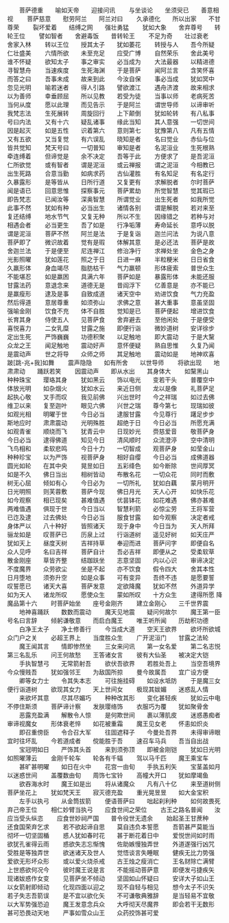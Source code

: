 <!-- { "loadSidebar": true } -->
　　菩萨德重　　喻如天帝　　迎接问讯
　　与坐谈论　　坐须臾已　　善意相视
　　菩萨慈意　　慰劳阿兰　　阿兰对曰
　　久承德化　　所以出家　　不甘尊荣
　　裂坏爱着　　结缚之网　　强壮勇猛
　　犹如大象　　舍弃尊号　　转轮王位
　　譬如智者　　舍避毒饭　　昔转轮王
　　不足为奇　　壮过衰老　　舍家入林
　　转以王位　　授其太子　　犹如萎花
　　转授与人　　吾今所疑　　仁壮盛美
　　六情所欲　　未至充足　　应受广博
　　自然荣乐　　舍此美号　　谁不怀疑
　　欲知太子　　事之审实　　必当成为
　　大法最器　　以精进德　　寻智慧舟
　　当速疾度　　生死海渊　　于是菩萨
　　闻阿兰言　　含笑怀喜　　而答之曰
　　吾事未成　　故来到此　　今汝自保
　　事必当成　　犹如冥中　　忽见光明
　　喻若迷者　　得人引路　　譬欲渡江
　　遇舟济渡　　故来相求　　以为善师
　　幸垂顾屈　　所以见教　　若受为徒
　　当事以师　　老病死苦　　当何从度
　　愿以此理　　而见告示　　于是阿兰
　　谓世导师　　以谛审听　　我梵志法
　　生死展转　　周旋回行　　上下颠倒
　　犹如轮转　　有八私事　　号曰内法
　　又有十六　　疑乱诸事　　缘此当知
　　其人意强　　一切世间　　因是起灭
　　如是五性　　识着第六　　意则第七
　　犹豫第八　　凡有五情　　又有五欲
　　又当复觉　　有六误乱　　晓知是者
　　名曰觉业　　赤仙与位　　皆共觉知
　　梵天号曰　　一切普知　　审知是者
　　名泥洹业　　生死根熟　　牵连缚着
　　但谛觉是　　余不决定　　吾等于此
　　方便求了　　是吾泥洹　　仁所欲觉
　　或有智者　　谓是泥洹　　或云禅报
　　谓之泥洹　　今相教已　　出生死路
　　合意当勤　　如病求药　　古仙灌胜
　　有名知足　　有名定行　　久暴露形
　　是等皆从　　日所行道　　又复更有
　　求解脱者　　尔时菩萨　　闻是语已
　　回意思惟　　探察事元　　菩萨累劫
　　所觉智慧　　觉其瑕已　　即告梵志
　　已闻汝等　　深奥智慧　　所谓觉业
　　出生死者　　如我所觉　　此事不然
　　犹如有种　　必当出生　　诸情各别
　　谓是解脱　　若对来至　　复还结缚
　　地水节气　　又复无种　　所以不生
　　因缘错之　　若种与对　　相遇会者
　　必当更生　　吾了如是　　行净垢薄
　　寿命延长　　意呼以脱　　谓是泥洹
　　菩萨不然　　阿兰是法　　于是复诣
　　迦兰问法　　为说八意　　菩萨即了
　　微识故着　　觉有是瑕　　体解其意
　　是必还法　　菩萨是故　　舍迦兰法
　　于是便至　　尼连禅江　　修治净行
　　求禅处坐　　金色之身　　光影照曜
　　犹如莲花　　照之于日　　日进一麻
　　半粒粳米　　日日省食　　久羸形体
　　身血竭尽　　脂肪枯干　　气力羸顿
　　形体疲索　　普世众生　　不能堪忍
　　如是羸困　　具满六年　　菩萨如是
　　暴露形体　　未能还服　　甘露法药
　　意退念来　　道德无是　　昔阎浮下
　　亿善意是　　亦不能已　　是羸瘦形
　　逮及是事　　自致成道　　诸天空中
　　劝进饮食　　气力充盈　　然后得道
　　意居尊重　　如须弥山　　求佛之意
　　甚大重事　　意虽坚固　　强喻金刚
　　饮食不充　　体不自胜　　觉知是已
　　菩萨便起　　增进饮食　　长育其身
　　侍使五人　　见菩萨食　　舍弃避去
　　至他闲处　　于是便受　　喜悦喜力
　　二女乳糜　　甘露之施　　即便行诣
　　微妙道树　　安详徐步　　定出生死
　　严饰巍巍　　功德积聚　　以足触地
　　即大震动　　于是大黧　　众龙之王
　　闻足触地　　震动好声　　意怀便疑
　　熟自思惟　　久复乃闻　　是震动声
　　世之将导　　众师之师　　其足触地
　　震动如是　　地神欢喜　　跛[跳-兆+我]如舞
　　震声隐隐　　如有所舍　　以世导师
　　将欲出现　　地肃肃动　　踊跃若笑
　　因震动声　　即从水出　　其身体大
　　如黧黑山　　种种珠宝　　璎珞其身
　　犹如黑云　　饰以电光　　变若干头
　　普覆空中　　体放光明　　如杂烟火
　　犹如水云　　来近日侧　　龙以是像
　　礼菩萨足　　起执心敬　　叉手而叹
　　我见前佛　　兴出世时　　今之祥瑞
　　如过去佛　　维卫以来　　复至迦叶
　　眼见六佛　　兴世之瑞　　尊今第七
　　现瑞如彼　　如观光相　　明曜于世
　　今日必当　　逮服甘露　　今见尊行
　　躇足步步　　斯地应时　　肃肃震动
　　光明殊胜　　超绝于日　　今日必当
　　所愿充满　　如观青雀　　顺绕而飞
　　犹青云中　　日现妙光　　赍慈爱音
　　敬菩萨身　　今日必当　　逮得佛道
　　知见今日　　清风顺时　　众流澄渟
　　空中清明　　飞鸟相和　　柔软悲鸣
　　今日十力　　一切智成　　观菩萨身
　　如莹金山　　种种珍宝　　以为严饰
　　视菩萨身　　相好自缨　　今日必当
　　成佛道器　　圆光如轮　　在其中央
　　晃昱如日　　五彩绛色　　如今断除
　　世间厚冥　　如是不久　　佛日当出
　　相树皆动　　布散名花　　一切众花
　　同时而敷　　树无心屈　　倾如有心
　　今日必为　　一切所礼　　犹如白藕
　　蒙月明开　　日光明照　　则芙蓉敷
　　菩萨今现　　佛日月光　　天人心开
　　如快乐花　　如今观察　　相已现矣
　　甚难值遇　　优昙钵花　　如花难遇
　　佛亦甚难　　两难值遇　　俱现于世
　　今日当以　　智慧利箭　　必惊尘劳
　　王将军营　　已迮及逮　　过去佛处
　　今日必当　　服食甘露　　如今观察
　　决定者戒　　身体严以　　八十种好
　　皆照诸天　　现于身中　　今日当为
　　天人所拜　　骊龙如是　　叹菩萨已
　　历泉上过　　行诣道树　　遥见好树
　　如天庄严　　犹如天上　　昼度天树
　　吉祥持草　　奉迎而进　　菩萨问字
　　即便自名　　众人见呼　　名曰吉祥
　　菩萨自计　　吾必吉祥　　即便从之
　　受柔软草　　散金刚座　　草皆齐整
　　结跏趺坐　　志意坚固　　内以心识
　　审谛决定　　不度魔界　　众劳欲尘
　　坐是不起　　亦不饮食　　假令四大
　　舍其本性　　日月堕地　　须弥升空
　　如是众事　　可有变异　　吾终不违
　　是愿要誓　　叹誓愿已　　诸天大喜
　　菩萨发意　　定欲降魔　　犹如不然
　　外道异学　　如为天人　　诸龙所叹
　　愿使众生　　蒙如所叹　　十方众生
　　逮得所愿
降魔品第十六
　　时菩萨始坐　　座号金刚齐
　　建立金刚心　　三千世界震
　　地神喜踊跃　　数数而震动
　　魔天见地震　　疑问何故尔
　　魔王第一臣　　号名曰言辞
　　倾躬谦敬意　　而启白魔王
　　唯王听所闻　　历劫积功德
　　白净王太子　　净土修善行
　　今当成大道　　空天王欲界
　　欲坏所欲城　　众门户之关
　　必超王界上　　当度胜众生
　　广开泥洹门　　甘露之法轮
　　魔王闻其言　　情即惨然坐
　　三女来问讯　　第一女名爱
　　第二名志悦　　第三名乱乐
　　问王何故愁　　王答诸女言
　　彼有大仙圣　　被决定大铠
　　手执智慧弓　　无常箭射吾
　　欲伏吾欲界　　若胜处吾上
　　当空吾境界　　今众慢贱吾
　　犹如强邻王　　为敌国所掠
　　曼今故属吾　　宜广设方便
　　卿等女力士　　令其失本志
　　可往施挂碍　　如设水坻防
　　于是魔三女　　便行诣道树
　　欲现其女力　　天上世间女
　　极现其妭媚　　迷惑乱人情
　　来欲坏其意　　尽其尽媚巧
　　种种改其形　　变化甚轻疾
　　犹如云中电　　不停住斯须
　　菩萨谛计察　　发肤璎络饰
　　衣服巧为覆　　犹如聚骨舍
　　恶露充盈满　　解散令人惊
　　是何欺世间　　裹以薄肌皮
　　迷惑愚痴者　　审谛视魔女
　　形体衰老悴　　如花被重霜
　　魔王见女老　　怀恚如炽炎
　　即召重傍臣　　令合召大军
　　往固遮释子　　今曼处吾界
　　未得审谛眼　　宜时往坏乱
　　今若道成者　　傥能胜于吾
　　速召车马兵　　吾当自出战
　　宝冠明如日　　严饰其头首
　　来到须弥顶　　即被金刚铠
　　犹如日光明　　如照曜薄云
　　金刚千轮车　　轮各有千辐
　　驾以马千匹　　魔王乘宝车
　　甚旷甚明曜　　如日在火中
　　花宫一由旬　　手执五利矢
　　宝茎盖如月　　以迷惑世间
　　盖覆数由旬　　周饰七宝铃
　　高幢大开口　　犹如摩竭鱼
　　欲吞海水时　　魔王如是出
　　将从诸魔众　　凡有八十亿
　　来至道树侧　　菩萨坐花上
　　犹如梵天王　　寂灭德充盈
　　重光晃昱昱　　如大金宝积
　　左手以执弓　　从金筒拔箭
　　便语菩萨曰　　咄起刹利种
　　如何故畏死　　弃己帝王位
　　相仁妙臂当执弓　　应食世间之荣位
　　古王之路名普闻　　汝应当受头纵恣
　　应食世妙祠严国　　普令役世无遗余
　　始起圣王甘蔗种　　还食国荣弃乞求
　　若不欲起谛自思　　莫自违负本誓愿
　　吾箭甚严莫能当　　彻坏一切坚固楯
　　惑人犹如春时花　　甚于断花着日中
　　爱悦世间如时雨　　欲犹孔雀得云雨
　　惑欲失志忘惭愧　　佐助嫉慢独弄世
　　外道遂强行凶咒　　受胜是等独弄世
　　欲迷诸天及世人　　觉悟谈言失睡眠
　　健疾无比力势强　　爱欲无形坏众形
　　或以爱火烧杀戒　　古王烛之瘦消亡
　　王名财除亡满臂　　上世惑欲何况今
　　彼时魔王说是言　　不能摇动菩萨意
　　即便发弓捷疾矢　　现诸妭惑作女变
　　见菩萨坐不倾动　　坚固如山怀疑曰
　　安详大子如山王　　以女箭射即倾动
　　化现四面以迎之　　现不自轻与相见
　　想今太子不识矢　　若子失志吾箭误
　　是不宜以欲化矢　　不可谦敬典雅辞
　　是当轻易不宜敬　　以大军势强恐迫
　　魔王发意念兵众　　大呼彻天尽魔界
　　即会若干无数形　　甚可恐畏动天地
　　严事如雪众山王　　众药挍饰甚可爱
